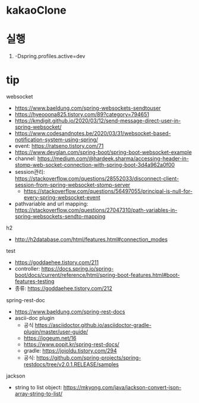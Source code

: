 kakaoClone
===

# 실행
1. -Dspring.profiles.active=dev



tip
====

websocket
 - https://www.baeldung.com/spring-websockets-sendtouser
 - https://hyeooona825.tistory.com/89?category=794651
 - https://kmdigit.github.io/2020/03/12/send-message-direct-user-in-spring-websocket/
 - https://www.codesandnotes.be/2020/03/31/websocket-based-notification-system-using-spring/
 - event: https://ratseno.tistory.com/71
 - https://www.devglan.com/spring-boot/spring-boot-websocket-example
 - channel: https://medium.com/@hardeek.sharma/accessing-header-in-stomp-web-socket-connection-with-spring-boot-3d4a962a0f00
 - session관리: https://stackoverflow.com/questions/28552033/disconnect-client-session-from-spring-websocket-stomp-server
   - https://stackoverflow.com/questions/56497055/principal-is-null-for-every-spring-websocket-event 
 - pathvariable and url mapping: https://stackoverflow.com/questions/27047310/path-variables-in-spring-websockets-sendto-mapping

h2
- http://h2database.com/html/features.html#connection_modes

test
- https://goddaehee.tistory.com/211
- controller: https://docs.spring.io/spring-boot/docs/current/reference/html/spring-boot-features.html#boot-features-testing
- 종류: https://goddaehee.tistory.com/212

spring-rest-doc
- https://www.baeldung.com/spring-rest-docs
- ascii-doc plugin
  - 공식 https://asciidoctor.github.io/asciidoctor-gradle-plugin/master/user-guide/
  - https://jogeum.net/16
  - https://www.popit.kr/spring-rest-docs/
  - gradle: https://jojoldu.tistory.com/294
  - 공식: https://github.com/spring-projects/spring-restdocs/tree/v2.0.1.RELEASE/samples
  
jackson
- string to list object: https://mkyong.com/java/jackson-convert-json-array-string-to-list/
